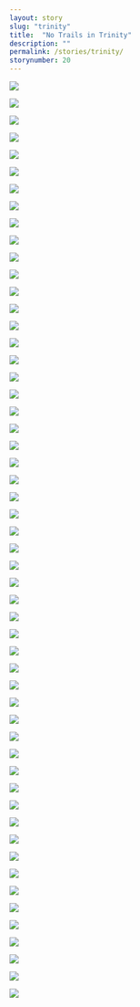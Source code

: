 ```yaml
---
layout: story
slug: "trinity"
title:  "No Trails in Trinity"
description: ""
permalink: /stories/trinity/
storynumber: 20
---
```


![](/images/{{page.slug}}/7956.jpg)

![](/images/{{page.slug}}/7965.jpg)

![](/images/{{page.slug}}/7976.jpg)

![](/images/{{page.slug}}/7998.jpg)

![](/images/{{page.slug}}/8011.jpg)

![](/images/{{page.slug}}/8020.jpg)

![](/images/{{page.slug}}/8033.jpg)

![](/images/{{page.slug}}/8049.jpg)

![](/images/{{page.slug}}/8080.jpg)

![](/images/{{page.slug}}/8082.jpg)

![](/images/{{page.slug}}/8099.jpg)

![](/images/{{page.slug}}/8103.jpg)

![](/images/{{page.slug}}/8108.jpg)

![](/images/{{page.slug}}/8139.jpg)

![](/images/{{page.slug}}/8186.jpg)

![](/images/{{page.slug}}/8199.jpg)

![](/images/{{page.slug}}/8210.jpg)

![](/images/{{page.slug}}/8211.jpg)

![](/images/{{page.slug}}/8213.jpg)

![](/images/{{page.slug}}/8215.jpg)

![](/images/{{page.slug}}/8220.jpg)

![](/images/{{page.slug}}/8233.jpg)

![](/images/{{page.slug}}/8245.jpg)

![](/images/{{page.slug}}/8270.jpg)

![](/images/{{page.slug}}/8288.jpg)

![](/images/{{page.slug}}/8304.jpg)

![](/images/{{page.slug}}/8326.jpg)

![](/images/{{page.slug}}/8342.jpg)

![](/images/{{page.slug}}/8356.jpg)

![](/images/{{page.slug}}/8403.jpg)

![](/images/{{page.slug}}/8441.jpg)

![](/images/{{page.slug}}/8463.jpg)

![](/images/{{page.slug}}/8496.jpg)

![](/images/{{page.slug}}/8508.jpg)

![](/images/{{page.slug}}/8518.jpg)

![](/images/{{page.slug}}/8531.jpg)

![](/images/{{page.slug}}/8548.jpg)

![](/images/{{page.slug}}/8549.jpg)

![](/images/{{page.slug}}/8566.jpg)

![](/images/{{page.slug}}/8572.jpg)

![](/images/{{page.slug}}/8579.jpg)

![](/images/{{page.slug}}/8582.jpg)

![](/images/{{page.slug}}/8609.jpg)

![](/images/{{page.slug}}/8615.jpg)

![](/images/{{page.slug}}/8622.jpg)

![](/images/{{page.slug}}/8646.jpg)

![](/images/{{page.slug}}/8648.jpg)

![](/images/{{page.slug}}/8650.jpg)

![](/images/{{page.slug}}/8658.jpg)

![](/images/{{page.slug}}/8662.jpg)

![](/images/{{page.slug}}/8665.jpg)

![](/images/{{page.slug}}/8670.jpg)

![](/images/{{page.slug}}/8674.jpg)

![](/images/{{page.slug}}/8677.jpg)
